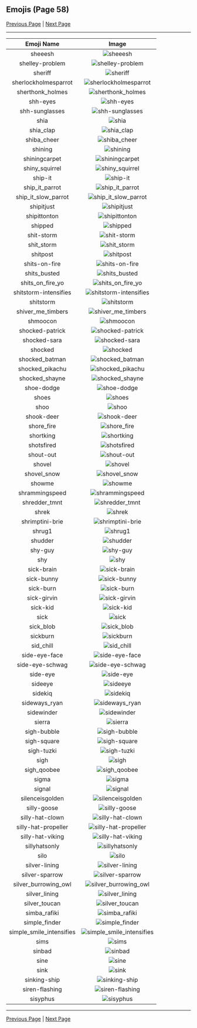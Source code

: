 
## Emojis (Page 58)

[Previous Page](/docs/rc/page-s-0057.md)
  | [Next Page](/docs/rc/page-s-0059.md)

<hr />

|Emoji Name|Image|
| :-: | :-: |
|sheeesh| ![sheeesh](/emojis/rc/sheeesh.jpg)|
|shelley-problem| ![shelley-problem](/emojis/rc/shelley-problem.png)|
|sheriff| ![sheriff](/emojis/rc/sheriff.png)|
|sherlockholmesparrot| ![sherlockholmesparrot](/emojis/rc/sherlockholmesparrot.gif)|
|sherthonk_holmes| ![sherthonk_holmes](/emojis/rc/sherthonk_holmes.png)|
|shh-eyes| ![shh-eyes](/emojis/rc/shh-eyes.png)|
|shh-sunglasses| ![shh-sunglasses](/emojis/rc/shh-sunglasses.png)|
|shia| ![shia](/emojis/rc/shia.gif)|
|shia_clap| ![shia_clap](/emojis/rc/shia_clap.gif)|
|shiba_cheer| ![shiba_cheer](/emojis/rc/shiba_cheer.png)|
|shining| ![shining](/emojis/rc/shining.png)|
|shiningcarpet| ![shiningcarpet](/emojis/rc/shiningcarpet.png)|
|shiny_squirrel| ![shiny_squirrel](/emojis/rc/shiny_squirrel.png)|
|ship-it| ![ship-it](/emojis/rc/ship-it.png)|
|ship_it_parrot| ![ship_it_parrot](/emojis/rc/ship_it_parrot.gif)|
|ship_it_slow_parrot| ![ship_it_slow_parrot](/emojis/rc/ship_it_slow_parrot.gif)|
|shipitjust| ![shipitjust](/emojis/rc/shipitjust.gif)|
|shipittonton| ![shipittonton](/emojis/rc/shipittonton.png)|
|shipped| ![shipped](/emojis/rc/shipped.png)|
|shit-storm| ![shit-storm](/emojis/rc/shit-storm.png)|
|shit_storm| ![shit_storm](/emojis/rc/shit_storm.png)|
|shitpost| ![shitpost](/emojis/rc/shitpost.png)|
|shits-on-fire| ![shits-on-fire](/emojis/rc/shits-on-fire.png)|
|shits_busted| ![shits_busted](/emojis/rc/shits_busted.png)|
|shits_on_fire_yo| ![shits_on_fire_yo](/emojis/rc/shits_on_fire_yo.jpg)|
|shitstorm-intensifies| ![shitstorm-intensifies](/emojis/rc/shitstorm-intensifies.gif)|
|shitstorm| ![shitstorm](/emojis/rc/shitstorm.png)|
|shiver_me_timbers| ![shiver_me_timbers](/emojis/rc/shiver_me_timbers.png)|
|shmoocon| ![shmoocon](/emojis/rc/shmoocon.jpg)|
|shocked-patrick| ![shocked-patrick](/emojis/rc/shocked-patrick.png)|
|shocked-sara| ![shocked-sara](/emojis/rc/shocked-sara.png)|
|shocked| ![shocked](/emojis/rc/shocked.gif)|
|shocked_batman| ![shocked_batman](/emojis/rc/shocked_batman.png)|
|shocked_pikachu| ![shocked_pikachu](/emojis/rc/shocked_pikachu.png)|
|shocked_shayne| ![shocked_shayne](/emojis/rc/shocked_shayne.png)|
|shoe-dodge| ![shoe-dodge](/emojis/rc/shoe-dodge.gif)|
|shoes| ![shoes](/emojis/rc/shoes.png)|
|shoo| ![shoo](/emojis/rc/shoo.png)|
|shook-deer| ![shook-deer](/emojis/rc/shook-deer.png)|
|shore_fire| ![shore_fire](/emojis/rc/shore_fire.png)|
|shortking| ![shortking](/emojis/rc/shortking.png)|
|shotsfired| ![shotsfired](/emojis/rc/shotsfired.gif)|
|shout-out| ![shout-out](/emojis/rc/shout-out.jpg)|
|shovel| ![shovel](/emojis/rc/shovel.png)|
|shovel_snow| ![shovel_snow](/emojis/rc/shovel_snow.gif)|
|showme| ![showme](/emojis/rc/showme.png)|
|shrammingspeed| ![shrammingspeed](/emojis/rc/shrammingspeed.png)|
|shredder_tmnt| ![shredder_tmnt](/emojis/rc/shredder_tmnt.jpg)|
|shrek| ![shrek](/emojis/rc/shrek.png)|
|shrimptini-brie| ![shrimptini-brie](/emojis/rc/shrimptini-brie.png)|
|shrug1| ![shrug1](/emojis/rc/shrug1.gif)|
|shudder| ![shudder](/emojis/rc/shudder.gif)|
|shy-guy| ![shy-guy](/emojis/rc/shy-guy.png)|
|shy| ![shy](/emojis/rc/shy.png)|
|sick-brain| ![sick-brain](/emojis/rc/sick-brain.png)|
|sick-bunny| ![sick-bunny](/emojis/rc/sick-bunny.png)|
|sick-burn| ![sick-burn](/emojis/rc/sick-burn.gif)|
|sick-girvin| ![sick-girvin](/emojis/rc/sick-girvin.png)|
|sick-kid| ![sick-kid](/emojis/rc/sick-kid.gif)|
|sick| ![sick](/emojis/rc/sick.png)|
|sick_blob| ![sick_blob](/emojis/rc/sick_blob.png)|
|sickburn| ![sickburn](/emojis/rc/sickburn.gif)|
|sid_chill| ![sid_chill](/emojis/rc/sid_chill.png)|
|side-eye-face| ![side-eye-face](/emojis/rc/side-eye-face.jpg)|
|side-eye-schwag| ![side-eye-schwag](/emojis/rc/side-eye-schwag.png)|
|side-eye| ![side-eye](/emojis/rc/side-eye.gif)|
|sideeye| ![sideeye](/emojis/rc/sideeye.gif)|
|sidekiq| ![sidekiq](/emojis/rc/sidekiq.png)|
|sideways_ryan| ![sideways_ryan](/emojis/rc/sideways_ryan.png)|
|sidewinder| ![sidewinder](/emojis/rc/sidewinder.png)|
|sierra| ![sierra](/emojis/rc/sierra.png)|
|sigh-bubble| ![sigh-bubble](/emojis/rc/sigh-bubble.gif)|
|sigh-square| ![sigh-square](/emojis/rc/sigh-square.png)|
|sigh-tuzki| ![sigh-tuzki](/emojis/rc/sigh-tuzki.gif)|
|sigh| ![sigh](/emojis/rc/sigh.gif)|
|sigh_qoobee| ![sigh_qoobee](/emojis/rc/sigh_qoobee.gif)|
|sigma| ![sigma](/emojis/rc/sigma.png)|
|signal| ![signal](/emojis/rc/signal.png)|
|silenceisgolden| ![silenceisgolden](/emojis/rc/silenceisgolden.jpg)|
|silly-goose| ![silly-goose](/emojis/rc/silly-goose.png)|
|silly-hat-clown| ![silly-hat-clown](/emojis/rc/silly-hat-clown.png)|
|silly-hat-propeller| ![silly-hat-propeller](/emojis/rc/silly-hat-propeller.png)|
|silly-hat-viking| ![silly-hat-viking](/emojis/rc/silly-hat-viking.png)|
|sillyhatsonly| ![sillyhatsonly](/emojis/rc/sillyhatsonly.jpg)|
|silo| ![silo](/emojis/rc/silo.png)|
|silver-lining| ![silver-lining](/emojis/rc/silver-lining.jpg)|
|silver-sparrow| ![silver-sparrow](/emojis/rc/silver-sparrow.png)|
|silver_burrowing_owl| ![silver_burrowing_owl](/emojis/rc/silver_burrowing_owl.png)|
|silver_lining| ![silver_lining](/emojis/rc/silver_lining.png)|
|silver_toucan| ![silver_toucan](/emojis/rc/silver_toucan.jpg)|
|simba_rafiki| ![simba_rafiki](/emojis/rc/simba_rafiki.png)|
|simple_finder| ![simple_finder](/emojis/rc/simple_finder.png)|
|simple_smile_intensifies| ![simple_smile_intensifies](/emojis/rc/simple_smile_intensifies.gif)|
|sims| ![sims](/emojis/rc/sims.png)|
|sinbad| ![sinbad](/emojis/rc/sinbad.jpg)|
|sine| ![sine](/emojis/rc/sine.png)|
|sink| ![sink](/emojis/rc/sink.png)|
|sinking-ship| ![sinking-ship](/emojis/rc/sinking-ship.png)|
|siren-flashing| ![siren-flashing](/emojis/rc/siren-flashing.gif)|
|sisyphus| ![sisyphus](/emojis/rc/sisyphus.gif)|

<hr/>

[Previous Page](/docs/rc/page-s-0057.md)
  | [Next Page](/docs/rc/page-s-0059.md)